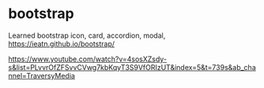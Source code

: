 # bootstrap
Learned bootstrap icon, card, accordion, modal,
https://ieatn.github.io/bootstrap/


https://www.youtube.com/watch?v=4sosXZsdy-s&list=PLvvrOfZFSvvCVwg7kbKqyT3S9VfORIzUT&index=5&t=739s&ab_channel=TraversyMedia
